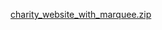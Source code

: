 [charity_website_with_marquee.zip](https://github.com/user-attachments/files/18137759/charity_website_with_marquee.zip)

